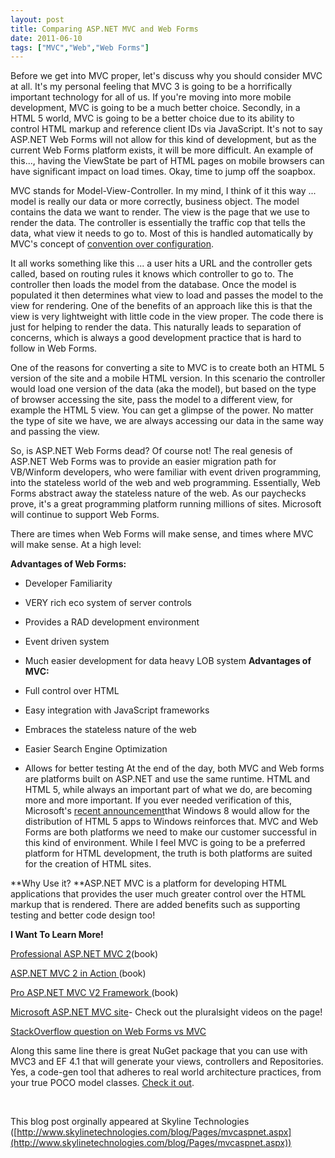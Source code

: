 ```yaml
---
layout: post
title: Comparing ASP.NET MVC and Web Forms
date: 2011-06-10
tags: ["MVC","Web","Web Forms"]
---
```


Before we get into MVC proper, let's discuss why you should consider MVC at all. It's my personal feeling that MVC 3 is going to be a horrifically important technology for all of us. If you're moving into more mobile development, MVC is going to be a much better choice. Secondly, in a HTML 5 world, MVC is going to be a better choice due to its ability to control HTML markup and reference client IDs via JavaScript. It's not to say ASP.NET Web Forms will not allow for this kind of development, but as the current Web Forms platform exists, it will be more difficult. An example of this..., having the ViewState be part of HTML pages on mobile browsers can have significant impact on load times. Okay, time to jump off the soapbox.

MVC stands for Model-View-Controller. In my mind, I think of it this way ... model is really our data or more correctly, business object. The model contains the data we want to render. The view is the page that we use to render the data. The controller is essentially the traffic cop that tells the data, what view it needs to go to. Most of this is handled automatically by MVC's concept of [convention over configuration](http://en.wikipedia.org/wiki/Convention_over_configuration).

It all works something like this ... a user hits a URL and the controller gets called, based on routing rules it knows which controller to go to. The controller then loads the model from the database. Once the model is populated it then determines what view to load and passes the model to the view for rendering. One of the benefits of an approach like this is that the view is very lightweight with little code in the view proper. The code there is just for helping to render the data. This naturally leads to separation of concerns, which is always a good development practice that is hard to follow in Web Forms.

One of the reasons for converting a site to MVC is to create both an HTML 5 version of the site and a mobile HTML version. In this scenario the controller would load one version of the data (aka the model), but based on the type of browser accessing the site, pass the model to a different view, for example the HTML 5 view. You can get a glimpse of the power. No matter the type of site we have, we are always accessing our data in the same way and passing the view.

So, is ASP.NET Web Forms dead? Of course not! The real genesis of ASP.NET Web Forms was to provide an easier migration path for VB/Winform developers, who were familiar with event driven programming, into the stateless world of the web and web programming. Essentially, Web Forms abstract away the stateless nature of the web. As our paychecks prove, it's a great programming platform running millions of sites. Microsoft will continue to support Web Forms.

There are times when Web Forms will make sense, and times where MVC will make sense. At a high level:

**Advantages of Web Forms:**

*   Developer Familiarity
*   VERY rich eco system of server controls
*   Provides a RAD development environment
*   Event driven system
*   Much easier development for data heavy LOB system
**Advantages of MVC:**

*   Full control over HTML
*   Easy integration with JavaScript frameworks
*   Embraces the stateless nature of the web
*   Easier Search Engine Optimization
*   Allows for better testing
At the end of the day, both MVC and Web forms are platforms built on ASP.NET and use the same runtime. HTML and HTML 5, while always an important part of what we do, are becoming more and more important. If you ever needed verification of this, Microsoft's [recent announcement](http://www.microsoft.com/presspass/features/2011/jun11/06-01corporatenews.aspx)that Windows 8 would allow for the distribution of HTML 5 apps to Windows reinforces that. MVC and Web Forms are both platforms we need to make our customer successful in this kind of environment. While I feel MVC is going to be a preferred platform for HTML development, the truth is both platforms are suited for the creation of HTML sites.

**Why Use it?
**ASP.NET MVC is a platform for developing HTML applications that provides the user much greater control over the HTML markup that is rendered. There are added benefits such as supporting testing and better code design too!

**I Want To Learn More!**

[Professional ASP.NET MVC 2](http://www.amazon.com/Professional-ASP-NET-MVC-2-ebook/dp/B003RCJE9Q/ref=sr_1_2?ie=UTF8&qid=1307102102&sr=8-2)(book)

[ASP.NET MVC 2 in Action ](http://www.amazon.com/ASP-NET-MVC-Action-Jeffrey-Palermo/dp/193518279X/ref=sr_1_2?ie=UTF8&qid=1307102138&sr=8-2)(book)

[Pro ASP.NET MVC V2 Framework ](http://www.amazon.com/ASP-NET-Framework-Experts-Voice-NET/dp/1430228865)(book)

[Microsoft ASP.NET MVC site](http://www.asp.net/mvc)- Check out the pluralsight videos on the page!

[StackOverflow question on Web Forms vs MVC](http://stackoverflow.com/questions/102558/biggest-advantage-to-using-asp-net-mvc-vs-web-forms/3629415#3629415)

Along this same line there is great NuGet package that you can use with MVC3 and EF 4.1 that will generate your views, controllers and Repositories. Yes, a code-gen tool that adheres to real world architecture practices, from your true POCO model classes. [Check it out](http://blog.stevensanderson.com/2011/01/13/scaffold-your-aspnet-mvc-3-project-with-the-mvcscaffolding-package/).

&nbsp;

This blog post orginally appeared at Skyline Technologies ([http://www.skylinetechnologies.com/blog/Pages/mvcaspnet.aspx](http://www.skylinetechnologies.com/blog/Pages/mvcaspnet.aspx))